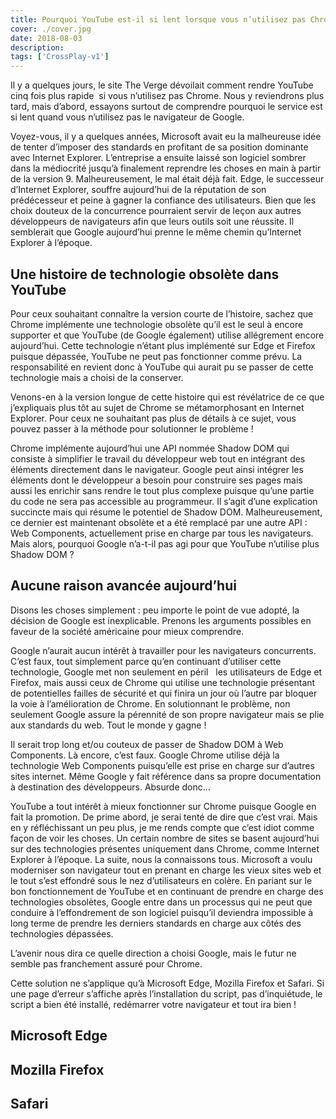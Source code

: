 ```yaml
---
title: Pourquoi YouTube est-il si lent lorsque vous n’utilisez pas Chrome ?
cover: ./cover.jpg
date: 2018-08-03
description: 
tags: ['CrossPlay-v1']
---
```

Il y a quelques jours, le site The Verge dévoilait comment rendre YouTube cinq fois plus rapide  si vous n’utilisez pas Chrome. Nous y reviendrons plus tard, mais d’abord, essayons surtout de comprendre pourquoi le service est si lent quand vous n’utilisez pas le navigateur de Google.

Voyez-vous, il y a quelques années, Microsoft avait eu la malheureuse idée de tenter d’imposer des standards en profitant de sa position dominante avec Internet Explorer. L’entreprise a ensuite laissé son logiciel sombrer dans la médiocrité jusqu’à finalement reprendre les choses en main à partir de la version 9. Malheureusement, le mal était déjà fait. Edge, le successeur d’Internet Explorer, souffre aujourd’hui de la réputation de son prédécesseur et peine à gagner la confiance des utilisateurs. Bien que les choix douteux de la concurrence pourraient servir de leçon aux autres développeurs de navigateurs afin que leurs outils soit une réussite. Il semblerait que Google aujourd’hui prenne le même chemin qu’Internet Explorer à l’époque.

## Une histoire de technologie obsolète dans YouTube
Pour ceux souhaitant connaître la version courte de l’histoire, sachez que Chrome implémente une technologie obsolète qu’il est le seul à encore supporter et que YouTube (de Google également) utilise allégrement encore aujourd’hui. Cette technologie n’étant plus implémenté sur Edge et Firefox puisque dépassée, YouTube ne peut pas fonctionner comme prévu. La responsabilité en revient donc à YouTube qui aurait pu se passer de cette technologie mais a choisi de la conserver.

Venons-en à la version longue de cette histoire qui est révélatrice de ce que j’expliquais plus tôt au sujet de Chrome se métamorphosant en Internet Explorer. Pour ceux ne souhaitant pas plus de détails à ce sujet, vous pouvez passer à la méthode pour solutionner le problème !

Chrome implémente aujourd’hui une API nommée Shadow DOM qui consiste à simplifier le travail du développeur web tout en intégrant des éléments directement dans le navigateur. Google peut ainsi intégrer les éléments dont le développeur a besoin pour construire ses pages mais aussi les enrichir sans rendre le tout plus complexe puisque qu’une partie du code ne sera pas accessible au programmeur. Il s’agit d’une explication succincte mais qui résume le potentiel de Shadow DOM. Malheureusement, ce dernier est maintenant obsolète et a été remplacé par une autre API : Web Components, actuellement prise en charge par tous les navigateurs. Mais alors, pourquoi Google n’a-t-il pas agi pour que YouTube n’utilise plus Shadow DOM ?

## Aucune raison avancée aujourd’hui
Disons les choses simplement : peu importe le point de vue adopté, la décision de Google est inexplicable. Prenons les arguments possibles en faveur de la société américaine pour mieux comprendre.

Google n’aurait aucun intérêt à travailler pour les navigateurs concurrents. C’est faux, tout simplement parce qu’en continuant d’utiliser cette technologie, Google met non seulement en péril   les utilisateurs de Edge et Firefox, mais aussi ceux de Chrome qui utilise une technologie présentant de potentielles failles de sécurité et qui finira un jour où l’autre par bloquer la voie à l’amélioration de Chrome. En solutionnant le problème, non seulement Google assure la pérennité de son propre navigateur mais se plie aux standards du web. Tout le monde y gagne !

Il serait trop long et/ou couteux de passer de Shadow DOM à Web Components. Là encore, c’est faux. Google Chrome utilise déjà la technologie Web Components puisqu’elle est prise en charge sur d’autres sites internet. Même Google y fait référence dans sa propre documentation à destination des développeurs. Absurde donc…

YouTube a tout intérêt à mieux fonctionner sur Chrome puisque Google en fait la promotion. De prime abord, je serai tenté de dire que c’est vrai. Mais en y réfléchissant un peu plus, je me rends compte que c’est idiot comme façon de voir les choses. Un certain nombre de sites se basent aujourd’hui sur des technologies présentes uniquement dans Chrome, comme Internet Explorer à l’époque. La suite, nous la connaissons tous. Microsoft a voulu moderniser son navigateur tout en prenant en charge les vieux sites web et le tout s’est effondré sous le nez d’utilisateurs en colère. En pariant sur le bon fonctionnement de YouTube et en continuant de prendre en charge des technologies obsolètes, Google entre dans un processus qui ne peut que conduire à l’effondrement de son logiciel puisqu’il deviendra impossible à long terme de prendre les derniers standards en charge aux côtés des technologies dépassées.

L’avenir nous dira ce quelle direction a choisi Google, mais le futur ne semble pas franchement assuré pour Chrome.

Cette solution ne s’applique qu’à Microsoft Edge, Mozilla Firefox et Safari. Si une page d’erreur s’affiche après l’installation du script, pas d’inquiétude, le script a bien été installé, redémarrer votre navigateur et tout ira bien !

## Microsoft Edge
## Mozilla Firefox
## Safari

